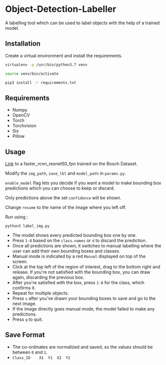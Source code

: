 # Object-Detection-Labeller
A labelling tool which can be used to label objects with the help of a trained model.

## Installation
Create a virtual environment and install the requirements.

```bash
virtualenv -p /usr/bin/python3.7 venv

source venv/bin/activate

pip3 install -r requirements.txt
```

## Requirements
*   Numpy
*   OpenCV
*   Torch
*   Torchvision
*   Six
*   Pillow

## Usage
[Link](https://entuedu-my.sharepoint.com/:u:/g/personal/n1904786f_e_ntu_edu_sg/ESTo9OCxJIlCrWibMQmCrtgBMFDZS0MboObCg_fGPwSzgg?e=nrSZkc) to a faster_rcnn_resnet50_fpn trained on the Bosch Dataset.

Modify the `img_path`, `save_lbl` and `model_path` in `params.py`.

`enable_model` flag lets you decide if you want a model to make bounding box predictions which you can choose to keep or discard.

Only predictions above the set `confidence` will be shown.

Change `resume` to the name of the image where you left off.

Run using :
```
python3 label_img.py
```

*   The model shows every predicted bounding box one by one.
*   Press `1-8` based on the `class.names` or `d` to discard the prediction.
*   Once all predictions are shown, it switches to manual labelling where the user can add their own bounding boxes and classes.
*   Manual mode is indicated by a red `Manual` displayed on top of the screen.
*   Click at the top left of the region of interest, drag to the bottom right and release. If you're not satisfied with the bounding box, you can draw again, discarding the previous box.
*   After you're satisfied with the box, press `1-8` for the class, which confirms it.
*   Repeat for multiple objects.
*   Press `s` after you've drawn your bounding boxes to save and go to the next image.
*   If the image directly goes manual mode, the model failed to make any predictions.
*   Press `q` to quit.


## Save Format
*   The co-ordinates are normalized and saved, so the values should be between `0` and `1`.
*   `Class_ID    X1  Y1  X2  Y2`
